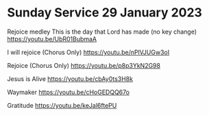 # Sunday Service 29 January 2023

Rejoice medley
This is the day that Lord has made (no key change)
https://youtu.be/UbR01BubmaA

I will rejoice (Chorus Only)
https://youtu.be/nPlVJUGw3oI

Rejoice (Chorus Only)
https://youtu.be/p8p3YkN2G98

Jesus is Alive
https://youtu.be/cbAy0ts3H8k

Waymaker
https://youtu.be/cHoGEDQQ67o

Gratitude
https://youtu.be/keJal6ftePU
